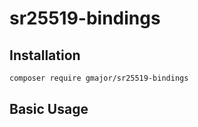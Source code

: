 # sr25519-bindings


## Installation

```sh
composer require gmajor/sr25519-bindings
```



## Basic Usage